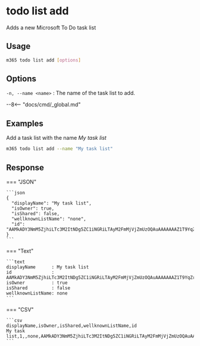 # todo list add

Adds a new Microsoft To Do task list

## Usage

```sh
m365 todo list add [options]
```

## Options

`-n, --name <name>`
: The name of the task list to add.

--8<-- "docs/cmd/_global.md"

## Examples

Add a task list with the name _My task list_

```sh
m365 todo list add --name "My task list"
```

## Response

=== "JSON"

    ```json
    {
      "displayName": "My task list",
      "isOwner": true,
      "isShared": false,
      "wellknownListName": "none",
      "id": "AAMkADY3NmM5ZjhiLTc3M2ItNDg5ZC1iNGRiLTAyM2FmMjVjZmUzOQAuAAAAAAAZ1T9YqZrvS66KkevskFAXAQBEMhhN5VK7RaaKpIc1KhMKAAAZ3e1AAAA="
    }
    ```

=== "Text"

    ```text
    displayName      : My task list
    id               : AAMkADY3NmM5ZjhiLTc3M2ItNDg5ZC1iNGRiLTAyM2FmMjVjZmUzOQAuAAAAAAAZ1T9YqZrvS66KkevskFAXAQBEMhhN5VK7RaaKpIc1KhMKAAAZ3e1AAAA=
    isOwner          : true
    isShared         : false
    wellknownListName: none
    ```
    
=== "CSV"

    ```csv
    displayName,isOwner,isShared,wellknownListName,id
    My task list,1,,none,AAMkADY3NmM5ZjhiLTc3M2ItNDg5ZC1iNGRiLTAyM2FmMjVjZmUzOQAuAAAAAAAZ1T9YqZrvS66KkevskFAXAQBEMhhN5VK7RaaKpIc1KhMKAAAZ3e1AAAA=
    ```

